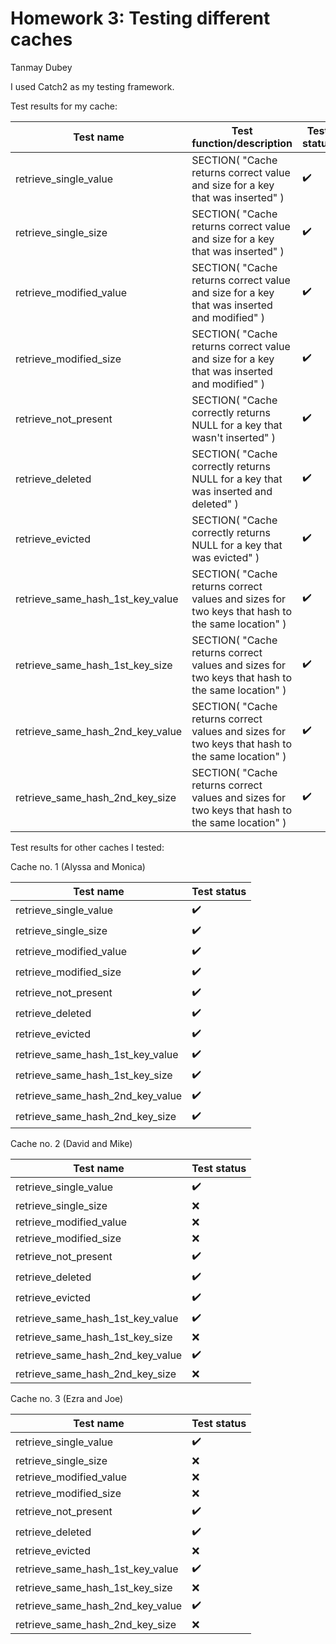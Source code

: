 # Homework 3: Testing different caches

Tanmay Dubey

I used Catch2 as my testing framework.

Test results for my cache:

Test name | Test function/description | Test status
--------- | ------------------------- | -----------
retrieve_single_value | SECTION( "Cache returns correct value and size for a key that was inserted" ) | :heavy_check_mark:
retrieve_single_size | SECTION( "Cache returns correct value and size for a key that was inserted" ) | :heavy_check_mark:
retrieve_modified_value | SECTION( "Cache returns correct value and size for a key that was inserted and modified" ) | :heavy_check_mark:
retrieve_modified_size | SECTION( "Cache returns correct value and size for a key that was inserted and modified" ) | :heavy_check_mark:
retrieve_not_present | SECTION( "Cache correctly returns NULL for a key that wasn't inserted" ) | :heavy_check_mark:
retrieve_deleted | SECTION( "Cache correctly returns NULL for a key that was inserted and deleted" ) | :heavy_check_mark:
retrieve_evicted | SECTION( "Cache correctly returns NULL for a key that was evicted" ) | :heavy_check_mark:
retrieve_same_hash_1st_key_value | SECTION( "Cache returns correct values and sizes for two keys that hash to the same location" ) | :heavy_check_mark:
retrieve_same_hash_1st_key_size | SECTION( "Cache returns correct values and sizes for two keys that hash to the same location" ) | :heavy_check_mark:
retrieve_same_hash_2nd_key_value | SECTION( "Cache returns correct values and sizes for two keys that hash to the same location" ) | :heavy_check_mark:
retrieve_same_hash_2nd_key_size | SECTION( "Cache returns correct values and sizes for two keys that hash to the same location" ) | :heavy_check_mark:

Test results for other caches I tested:

Cache no. 1 (Alyssa and Monica)

Test name | Test status
--------- | -----------
retrieve_single_value | :heavy_check_mark:
retrieve_single_size | :heavy_check_mark:
retrieve_modified_value | :heavy_check_mark:
retrieve_modified_size | :heavy_check_mark:
retrieve_not_present | :heavy_check_mark:
retrieve_deleted | :heavy_check_mark:
retrieve_evicted | :heavy_check_mark:
retrieve_same_hash_1st_key_value | :heavy_check_mark:
retrieve_same_hash_1st_key_size | :heavy_check_mark:
retrieve_same_hash_2nd_key_value | :heavy_check_mark:
retrieve_same_hash_2nd_key_size | :heavy_check_mark:

Cache no. 2 (David and Mike)

Test name | Test status
--------- | -----------
retrieve_single_value | :heavy_check_mark:
retrieve_single_size | :x:
retrieve_modified_value | :x:
retrieve_modified_size | :x:
retrieve_not_present | :heavy_check_mark:
retrieve_deleted | :heavy_check_mark:
retrieve_evicted | :heavy_check_mark:
retrieve_same_hash_1st_key_value | :heavy_check_mark:
retrieve_same_hash_1st_key_size | :x:
retrieve_same_hash_2nd_key_value | :heavy_check_mark:
retrieve_same_hash_2nd_key_size | :x:

Cache no. 3 (Ezra and Joe)

Test name | Test status
--------- | -----------
retrieve_single_value | :heavy_check_mark:
retrieve_single_size | :x:
retrieve_modified_value | :x:
retrieve_modified_size | :x:
retrieve_not_present | :heavy_check_mark:
retrieve_deleted | :heavy_check_mark:
retrieve_evicted | :x:
retrieve_same_hash_1st_key_value | :heavy_check_mark:
retrieve_same_hash_1st_key_size | :x:
retrieve_same_hash_2nd_key_value | :heavy_check_mark:
retrieve_same_hash_2nd_key_size | :x:
